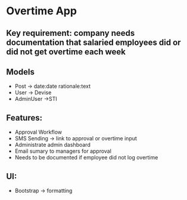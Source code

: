 # Overtime App

## Key requirement: company needs documentation that salaried employees did or did not get overtime each week

## Models

- Post -> date:date rationale:text
- User -> Devise
- AdminUser ->STI

## Features:

- Approval Workflow
- SMS Sending -> link to approval or overtime input
- Administrate admin dashboard
- Email sumary to managers for approval
- Needs to be documented if employee did not log overtime

## UI:

- Bootstrap -> formatting
